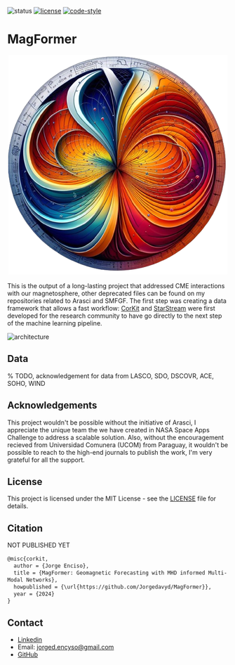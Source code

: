 ![status](https://img.shields.io/badge/status-beta-red.svg)
[![license](https://img.shields.io/badge/License-MIT-yellow.svg)](https://opensource.org/licenses/MIT)
[![code-style](https://img.shields.io/badge/code%20style-black-000000.svg)](https://github.com/psf/black)

# MagFormer

<p align="center">
  <img src="https://github.com/Jorgedavyd/MagFormer/raw/main/docs/source/logo.png" alt="Sublime's custom image"/>
</p>

This is the output of a long-lasting project that addressed CME interactions with our magnetosphere, other deprecated files can be found on my repositories related to Arasci and SMFGF. The first step was creating a data framework that allows a fast workflow: [CorKit](https://github.com/Jorgedavyd/corkit) and [StarStream](https://github.com/Jorgedavyd/StarStream) were first developed for the research community to have go directly to the next step of the machine learning pipeline. 

![architecture]() 

## Data

% TODO, acknowledgement for data from LASCO, SDO, DSCOVR, ACE, SOHO, WIND

## Acknowledgements

This project wouldn't be possible without the initiative of Arasci, I appreciate the unique team the we have created in NASA Space Apps Challenge to address a scalable solution. Also, without the encouragement recieved from Universidad Comunera (UCOM) from Paraguay, it wouldn't be possible to reach to the high-end journals to publish the work, I'm very grateful for all the support.


## License

This project is licensed under the MIT License - see the [LICENSE](https://raw.githubusercontent.com/Jorgedavyd/MagFormer/main/LICENSE) file for details.

## Citation

NOT PUBLISHED YET

```
@misc{corkit,
  author = {Jorge Enciso},
  title = {MagFormer: Geomagnetic Forecasting with MHD informed Multi-Modal Networks},
  howpublished = {\url{https://github.com/Jorgedavyd/MagFormer}},
  year = {2024}
}
```

## Contact  

- [Linkedin](https://www.linkedin.com/in/jorge-david-enciso-mart%C3%ADnez-149977265/)
- Email: jorged.encyso@gmail.com
- [GitHub](https://github.com/Jorgedavyd)